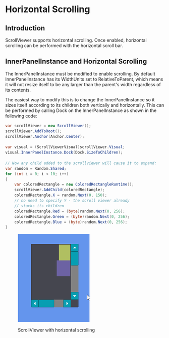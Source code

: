 # Horizontal Scrolling

## Introduction

ScrollViewer supports horizontal scrolling. Once enabled, horizontal scrolling can be performed with the horizontal scroll bar.

## InnerPanelInstance and Horizontal Scrolling

The InnerPanelInstance must be modified to enable scrolling. By default InnerPanelInstance has its WidthUnits set to RelativeToParent, which means it will not resize itself to be any larger than the parent's width regardless of its contents.

The easiest way to modify this is to change the InnerPanelInstance so it sizes itself according to its children both vertically and horizontally. This can be performed by calling Dock on the InnerPanelInstance as shown in the following code:

```csharp
var scrollViewer = new ScrollViewer();
scrollViewer.AddToRoot();
scrollViewer.Anchor(Anchor.Center);

var visual = (ScrollViewerVisual)scrollViewer.Visual;
visual.InnerPanelInstance.Dock(Dock.SizeToChildren);

// Now any child added to the scrollviewer will cause it to expand:
var random = Random.Shared;
for (int i = 0; i < 10; i++)
{
    var coloredRectangle = new ColoredRectangleRuntime();
    scrollViewer.AddChild(coloredRectangle);
    coloredRectangle.X = random.Next(0, 150);
    // no need to specify Y - the scroll viewer already
    // stacks its children
    coloredRectangle.Red = (byte)random.Next(0, 256);
    coloredRectangle.Green = (byte)random.Next(0, 256);
    coloredRectangle.Blue = (byte)random.Next(0, 256);
}
```

<figure><img src="../../../../../.gitbook/assets/20_05 27 11.gif" alt=""><figcaption><p>ScrollViewer with horizontal scrolling</p></figcaption></figure>
